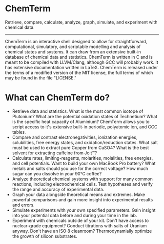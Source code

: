 <!--- ChemTerm Copyright (C) 2012 Travis Michael Whitaker -->

ChemTerm
========

Retrieve, compare, calculate, analyze, graph, simulate, and experiment with chemical data.

---

ChemTerm is an interactive shell designed to allow for straightforward, computational, simulatory, and scriptable modelling and analysis of chemical states and systems. It can draw from an extensive built-in database of chemical data and statistics. ChemTerm is written in C and is meant to be compiled with LLVM/Clang, although GCC will probably work. It has extensive documentation written in LaTeX. ChemTerm is released under the terms of a modified version of the MIT license, the full terms of which may be found in the file "LICENSE."

What can ChemTerm do?
=====================
- Retrieve data and statistics. What is the most common isotope of Plutonium? What are the potential oxidation states of Technetium? What is the specific heat capacity of Aluminium? ChemTerm    allows you to script access to it's extensive built-in periodic, polyatomic ion, and CCC tables.
- Compare and contrast electronegativities, ionization energies, solubilities, free energy states, and oxidation/reduction states. What salt must be used to extract pure Copper from CuSO4? What is the best solvent for extracting caffeine from Jolt™?
- Calculate rates, limiting-reagents, molarities, molalities, free energies, and cell potentials. Want to build your own MacBook Pro battery? What metals and salts should you use for the correct voltage? How much sugar can you dissolve in your 90°C coffee?
- Analyze theoretical chemical systems with support for many common reactions, including electrochemical cells. Test hypotheses and verify the range and accuracy of experimental data.
- Graph your data alongside theoretical means and extremes. Make powerful comparisons and gain more insight into experimental results and errors.
- Simulate experiments with your own specified parameters. Gain insight into your potential data before and during your time in the lab.
- Experiment with chemicals outside of your kit. Don't have access to nuclear-grade equipment? Conduct titrations with salts of Uranium anyway. Don't have an ISO 8 cleanroom? Thermodynamially optimize the growth of silicon substrates.
